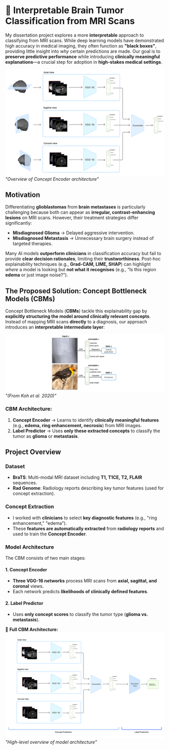 # 🧠 Interpretable Brain Tumor Classification from MRI Scans

My dissertation project explores a more **interpretable** approach to classifying from MRI scans. While deep learning models have demonstrated high accuracy in medical imaging, they often function as **"black boxes"**, providing little insight into *why* certain predictions are made. Our goal is to **preserve predictive performance** while introducing **clinically meaningful explanations**—a crucial step for adoption in **high-stakes medical settings**.

![Concept Bottleneck Architecture](imgs/concept-encoder.png)
*"Overview of Concept Encoder architecture"*

## Motivation

Differentiating **glioblastomas** from **brain metastases** is particularly challenging because both can appear as **irregular, contrast-enhancing lesions** on MRI scans. However, their treatment strategies differ significantly:

- **Misdiagnosed Glioma** → Delayed aggressive intervention.
- **Misdiagnosed Metastasis** → Unnecessary brain surgery instead of targeted therapies.

Many AI models **outperform clinicians** in classification accuracy but fail to provide **clear decision rationales**, limiting their **trustworthiness**. Post-hoc explainability techniques (e.g., **Grad-CAM, LIME, SHAP**) can highlight *where* a model is looking but **not what it recognises** (e.g., “Is this region **edema** or just image noise?”).  

## The Proposed Solution: Concept Bottleneck Models (CBMs)

Concept Bottleneck Models (**CBMs**) tackle this explainability gap by **explicitly structuring the model around clinically relevant concepts**. Instead of mapping MRI scans **directly** to a diagnosis, our approach introduces an **interpretable intermediate layer**:

![Concept Bottleneck Architecture](imgs/bird-bottleneck.png)
*"(From Koh et al. 2020)"*

### CBM Architecture:
1. **Concept Encoder** → Learns to identify **clinically meaningful features** (e.g., **edema, ring enhancement, necrosis**) from MRI images.
2. **Label Predictor** → Uses **only these extracted concepts** to classify the tumor as **glioma** or **metastasis**.

## Project Overview

### Dataset  
- **BraTS**: Multi-modal MRI dataset including **T1, T1CE, T2, FLAIR** sequences.  
- **Rad Genome**: Radiology reports describing key tumor features (used for concept extraction).

### Concept Extraction  
- I worked with **clinicians** to select **key diagnostic features** (e.g., "ring enhancement," "edema").  
- These **features are automatically extracted** from **radiology reports** and used to train the **Concept Encoder**.

### Model Architecture  

The CBM consists of two main stages:

#### **1. Concept Encoder**
- **Three VGG-16 networks** process MRI scans from **axial, sagittal, and coronal** views.
- Each network predicts **likelihoods of clinically defined features**.

#### **2. Label Predictor**
- Uses **only concept scores** to classify the tumor type (**glioma vs. metastasis**).  

📌 **Full CBM Architecture:**
![Concept Bottleneck Architecture](imgs/full-pipeline.png)
*"High-level overview of model architecture"*

